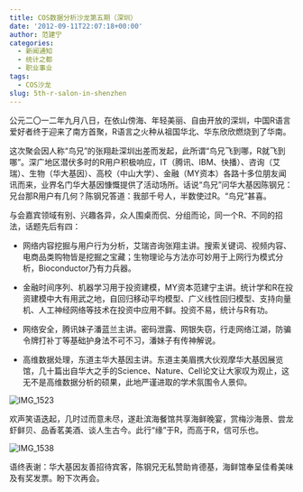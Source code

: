 ```yaml
---
title: COS数据分析沙龙第五期（深圳）
date: '2012-09-11T22:07:18+00:00'
author: 范建宁
categories:
  - 新闻通知
  - 统计之都
  - 职业事业
tags:
  - COS沙龙
slug: 5th-r-salon-in-shenzhen
---
```


公元二〇一二年九月八日，在依山傍海、年轻美丽、自由开放的深圳，中国R语言爱好者终于迎来了南方首聚，R语言之火种从祖国华北、华东欣欣燃烧到了华南。<!--more-->

这次聚会因人称“鸟兄”的张翔赴深圳出差而发起，此所谓“鸟兄飞到哪，R就飞到哪”。深广地区潜伏多时的R用户积极响应，IT（腾讯、IBM、快播）、咨询（艾瑞）、生物（华大基因）、高校（中山大学）、金融（MY资本）各路十多位朋友闻讯而来，业界名门华大基因慷慨提供了活动场所。话说“鸟兄”问华大基因陈钢兄：兄台那R用户有几何？陈钢兄答道：我部千号人，半数使过R。“鸟兄”甚喜。

与会嘉宾领域有别、兴趣各异，众人围桌而侃、分组而论，同一个R、不同的招法，话题先后有四：

  * 网络内容挖掘与用户行为分析，艾瑞咨询张翔主讲。搜索关键词、视频内容、电商品类购物皆是挖掘之宝藏；生物理论与方法亦可妙用于上网行为模式分析，Bioconductor乃有力兵器。

  * 金融时间序列、机器学习用于投资建模，MY资本范建宁主讲。统计学和R在投资建模中大有用武之地，自回归移动平均模型、广义线性回归模型、支持向量机、人工神经网络等技术在投资中应用不鲜。投资不易，统计与R有功。

  * 网络安全，腾讯妹子潘蓝兰主讲。密码泄露、网银失窃，行走网络江湖，防骗令牌打补丁等基础护身法不可不习，潘妹子有传神解说。

  * 高维数据处理，东道主华大基因主讲。东道主美眉携大伙观摩华大基因展览馆，几十篇出自华大之手的Science、Nature、Cell论文让大家叹为观止，这无不是高维数据分析的硕果，此地严谨进取的学术氛围令人景仰。

![IMG_1523](https://uploads.cosx.org/wp-content/uploads/2012/09/IMG_1523-500x373.jpg)

欢声笑语迭起，几时过而意未尽，遂赴滨海餐馆共享海鲜晚宴，赏梅沙海景、尝龙虾鲜贝、品香茗美酒、谈人生古今。此行“缘”于R，而高于R，信可乐也。

![IMG_1538](https://uploads.cosx.org/wp-content/uploads/2012/09/IMG_1538-500x373.jpg)

语终表谢：华大基因友善招待宾客，陈钢兄无私赞助肯德基，海鲜馆奉呈佳肴美味及有奖发票。盼下次再会。
